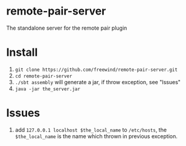 remote-pair-server
==================

The standalone server for the remote pair plugin

Install
===========

1. `git clone https://github.com/freewind/remote-pair-server.git`
2. `cd remote-pair-server`
3. `./sbt assembly` will generate a jar, if throw exception, see "Issues"
4. `java -jar the_server.jar`


Issues
===========

1. add `127.0.0.1 localhost $the_local_name` to `/etc/hosts`, the `$the_local_name` is the name which thrown in previous exception.
